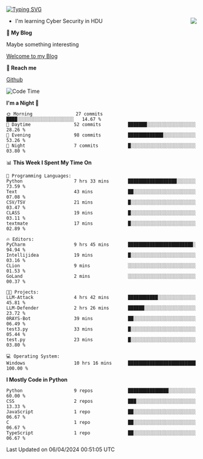 [![Typing SVG](https://readme-typing-svg.herokuapp.com?font=Fira+Code&pause=1000&random=false&width=450&height=60&lines=Hello+%F0%9F%91%8B%F0%9F%8F%BB;I'm+JBNRZ)](https://git.io/typing-svg)

<a href="#">
  <img align="right" src="https://github-readme-stats.vercel.app/api?username=JBNRZ&show_icons=true&bg_color=15,f2f7fd,E0EAFC" />
</a>

- I'm learning Cyber Security in HDU

 **🌱 My Blog**

Maybe something interesting

[Welcome to my Blog](https://jbnrz.com.cn/)

 **💬 Reach me** 

[Github](https://github.com/JBNRZ)


<!--START_SECTION:waka-->
![Code Time](http://img.shields.io/badge/Code%20Time-417%20hrs%2040%20mins-blue)

**I'm a Night 🦉** 

```text
🌞 Morning                27 commits          ████░░░░░░░░░░░░░░░░░░░░░   14.67 % 
🌆 Daytime                52 commits          ███████░░░░░░░░░░░░░░░░░░   28.26 % 
🌃 Evening                98 commits          █████████████░░░░░░░░░░░░   53.26 % 
🌙 Night                  7 commits           █░░░░░░░░░░░░░░░░░░░░░░░░   03.80 % 
```


📊 **This Week I Spent My Time On** 

```text
💬 Programming Languages: 
Python                   7 hrs 33 mins       ██████████████████░░░░░░░   73.59 % 
Text                     43 mins             ██░░░░░░░░░░░░░░░░░░░░░░░   07.08 % 
CSV/TSV                  21 mins             █░░░░░░░░░░░░░░░░░░░░░░░░   03.47 % 
CLASS                    19 mins             █░░░░░░░░░░░░░░░░░░░░░░░░   03.11 % 
textmate                 17 mins             █░░░░░░░░░░░░░░░░░░░░░░░░   02.89 % 

🔥 Editors: 
PyCharm                  9 hrs 45 mins       ████████████████████████░   94.94 % 
Intellijidea             19 mins             █░░░░░░░░░░░░░░░░░░░░░░░░   03.16 % 
CLion                    9 mins              ░░░░░░░░░░░░░░░░░░░░░░░░░   01.53 % 
GoLand                   2 mins              ░░░░░░░░░░░░░░░░░░░░░░░░░   00.37 % 

🐱‍💻 Projects: 
LLM-Attack               4 hrs 42 mins       ███████████░░░░░░░░░░░░░░   45.81 % 
LLM-Defender             2 hrs 26 mins       ██████░░░░░░░░░░░░░░░░░░░   23.72 % 
0RAYS-Bot                39 mins             ██░░░░░░░░░░░░░░░░░░░░░░░   06.49 % 
test3.py                 33 mins             █░░░░░░░░░░░░░░░░░░░░░░░░   05.44 % 
test.py                  23 mins             █░░░░░░░░░░░░░░░░░░░░░░░░   03.80 % 

💻 Operating System: 
Windows                  10 hrs 16 mins      █████████████████████████   100.00 % 
```

**I Mostly Code in Python** 

```text
Python                   9 repos             ███████████████░░░░░░░░░░   60.00 % 
CSS                      2 repos             ███░░░░░░░░░░░░░░░░░░░░░░   13.33 % 
JavaScript               1 repo              ██░░░░░░░░░░░░░░░░░░░░░░░   06.67 % 
C                        1 repo              ██░░░░░░░░░░░░░░░░░░░░░░░   06.67 % 
TypeScript               1 repo              ██░░░░░░░░░░░░░░░░░░░░░░░   06.67 % 
```




 Last Updated on 06/04/2024 00:51:05 UTC
<!--END_SECTION:waka-->
